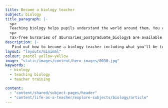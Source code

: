 ```yaml
---
title: Become a biology teacher
subject: biology
title_paragraph: |-
  <p>
  Teaching biology helps pupils understand the world around them. You can spark a passion for discovery, guiding pupils through the natural world from tiny cells to vast ecosystems.</p>
  <p>
  Tax-free bursaries of $bursaries_postgraduate_biology$ are available for eligible trainee biology teachers.</p>
description: |-
   Find out how to become a biology teacher including what you'll be teaching and what funding is available to help you train.
layout: "layouts/minimal"
colour: pastel yellow-yellow
image: "static/images/content/hero-images/0030.jpg"
keywords:
  - biology
  - teaching biology
  - teacher training

content:
  - "content/shared/subject-pages/header"
  - "content/life-as-a-teacher/explore-subjects/biology/article"
---
```

